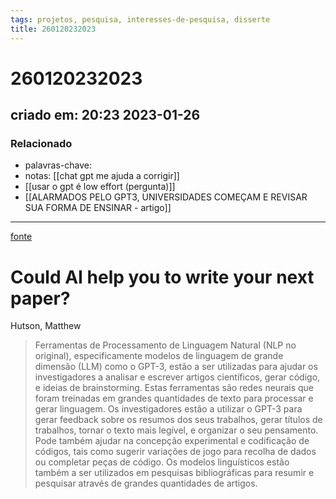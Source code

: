 ```yaml
---
tags: projetos, pesquisa, interesses-de-pesquisa, disserte
title: 260120232023
---
```


# 260120232023

## criado em: 20:23 2023-01-26

### Relacionado

- palavras-chave: 
- notas: [[chat gpt me ajuda a corrigir]]
- [[usar o gpt é low effort (pergunta)]]
- [[ALARMADOS PELO GPT3, UNIVERSIDADES COMEÇAM E REVISAR SUA FORMA DE ENSINAR - artigo]]
---

[fonte](https://www.nature.com/articles/d41586-022-03479-w)

# Could AI help you to write your next paper?

Hutson, Matthew

>Ferramentas de Processamento de Linguagem Natural (NLP no original), especificamente modelos de linguagem de grande dimensão (LLM) como o GPT-3, estão a ser utilizadas para ajudar os investigadores a analisar e escrever artigos científicos, gerar código, e ideias de brainstorming. Estas ferramentas são redes neurais que foram treinadas em grandes quantidades de texto para processar e gerar linguagem. Os investigadores estão a utilizar o GPT-3 para gerar feedback sobre os resumos dos seus trabalhos, gerar títulos de trabalhos, tornar o texto mais legível, e organizar o seu pensamento. Pode também ajudar na concepção experimental e codificação de códigos, tais como sugerir variações de jogo para recolha de dados ou completar peças de código. Os modelos linguísticos estão também a ser utilizados em pesquisas bibliográficas para resumir e pesquisar através de grandes quantidades de artigos.
